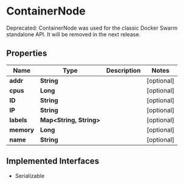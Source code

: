 

# ContainerNode

Deprecated: ContainerNode was used for the classic Docker Swarm standalone API. It will be removed in the next release.

## Properties

| Name | Type | Description | Notes |
|------------ | ------------- | ------------- | -------------|
|**addr** | **String** |  |  [optional] |
|**cpus** | **Long** |  |  [optional] |
|**ID** | **String** |  |  [optional] |
|**IP** | **String** |  |  [optional] |
|**labels** | **Map&lt;String, String&gt;** |  |  [optional] |
|**memory** | **Long** |  |  [optional] |
|**name** | **String** |  |  [optional] |


## Implemented Interfaces

* Serializable


